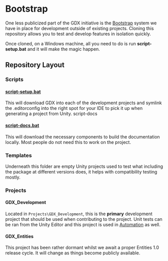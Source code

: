 # Bootstrap

One less publicized part of the GDX initiative is the [Bootstrap](https://github.com/dotBunny/GDX.Bootstrap) system we have in place for development outside of existing projects. Cloning this repository allows you to test and develop features in isolation quickly.

Once cloned, on a Windows machine, all you need to do is run **script-setup.bat** and it will make the magic happen.

## Repository Layout

### Scripts

#### [script-setup.bat](https://github.com/dotBunny/GDX.Bootstrap/blob/main/script-setup.bat)

This will download GDX into each of the development projects and symlink the .editorconfig into the right spot for your IDE to pick it up when generating a project from Unity.
script-docs

#### [script-docs.bat](https://github.com/dotBunny/GDX.Bootstrap/blob/main/script-docs.bat)

This will download the necessary components to build the documentation locally. Most people do not need this to work on the project.

### Templates

Underneath this folder are empty Unity projects used to test what including the package at different versions does, it helps with compatibility testing mostly.

### Projects

#### GDX_Development
Located in `Projects\GDX_Development`, this is the **primary** development project that should be used when contributing to the project. Unit tests can be ran from the Unity Editor and this project is used in [Automation](/manual/contributing/automation.html) as well.

#### GDX_Entities
This project has been rather dormant whilst we await a proper Entities 1.0 release cycle. It will change as things become publicly available.